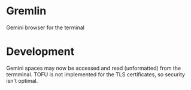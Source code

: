 # Gremlin
Gemini browser for the terminal

# Development
Gemini spaces may now be accessed and read (unformatted) from the termminal. TOFU is not implemented for the TLS certificates, so security isn't optimal.
